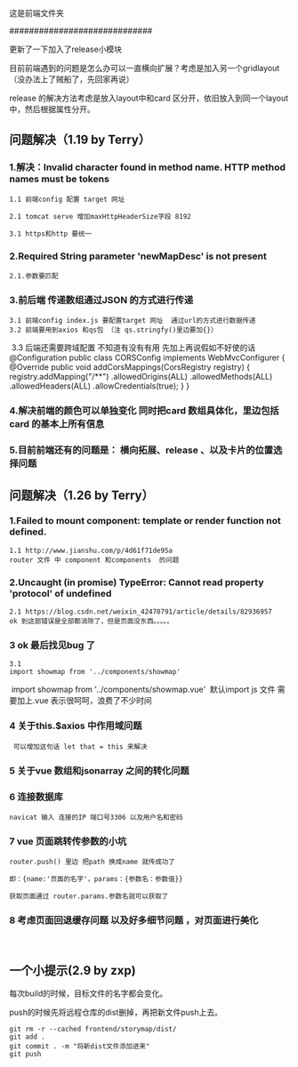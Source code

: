 这是前端文件夹

#############################


更新了一下加入了release小模块


目前前端遇到的问题是怎么办可以一直横向扩展？考虑是加入另一个gridlayout（没办法上了贼船了，先回家再说）


release 的解决方法考虑是放入layout中和card 区分开，依旧放入到同一个layout中，然后根据属性分开。





## 问题解决（1.19 by Terry）

### 1.解决：Invalid character found in method name. HTTP method names must be tokens

	1.1 前端config 配置 target 网址 
	
	2.1 tomcat serve 增加maxHttpHeaderSize字段 8192
	
	3.1 https和http 要统一

### 2.Required String parameter 'newMapDesc' is not present

  	2.1.参数要匹配


### 3.前后端 传递数组通过JSON 的方式进行传递

	3.1 前端config index.js 要配置target 网址  通过url的方式进行数据传递
  	3.2 前端要用到axios 和qs包 （注 qs.stringfy()里边要加{}）
​    3.3 后端还需要跨域配置 不知道有没有有用  先加上再说假如不好使的话
​	
	@Configuration
	public class CORSConfig implements WebMvcConfigurer {
	    @Override
	    public void addCorsMappings(CorsRegistry registry) {
	        registry.addMapping("/**")
	                .allowedOrigins(ALL)
	                .allowedMethods(ALL)
	                .allowedHeaders(ALL)
	                .allowCredentials(true);
	    }
	}
### 4.解决前端的颜色可以单独变化 同时把card 数组具体化，里边包括card 的基本上所有信息

### 5.目前前端还有的问题是： 横向拓展、release 、以及卡片的位置选择问题

## 问题解决（1.26 by Terry）

### 1.Failed to mount component: template or render function not defined.
	1.1 http://www.jianshu.com/p/4d61f71de95a
	router 文件 中 component 和components  的问题

### 2.Uncaught (in promise) TypeError: Cannot read property 'protocol' of undefined
	2.1 https://blog.csdn.net/weixin_42470791/article/details/82936957
	ok 到这部错误是全部都消除了，但是页面没东西。。。。。
### 3 ok 最后找见bug 了 
    3.1
 	import showmap from '../components/showmap'  
​    import showmap from '../components/showmap.vue'
​    默认import js 文件 需要加上.vue 表示很呵呵，浪费了不少时间 
### 4 关于this.$axios 中作用域问题
   	 可以增加这句话 let that = this 来解决
### 5 关于vue 数组和jsonarray 之间的转化问题

### 6 连接数据库
    navicat 输入 连接的IP 端口号3306 以及用户名和密码 
### 7 vue 页面跳转传参数的小坑
    router.push() 里边 把path 换成name 就传成功了 
    
    即：{name:'页面的名字'，params：{参数名：参数值}}
    
    获取页面通过 router.params.参数名就可以获取了 
### 8 考虑页面回退缓存问题 以及好多细节问题 ，对页面进行美化

​      

## 一个小提示(2.9 by zxp)

每次build的时候，目标文件的名字都会变化。

push的时候先将远程仓库的dist删掉，再把新文件push上去。

```
git rm -r --cached frontend/storymap/dist/
git add . 
git commit . -m "将新dist文件添加进来"
git push
```

